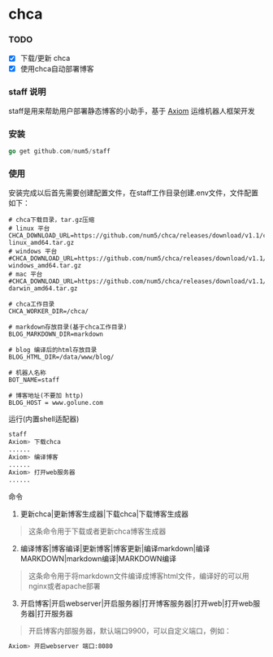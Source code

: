 # chca

### TODO

- [x] 下载/更新 chca
- [x] 使用chca自动部署博客

### staff 说明
staff是用来帮助用户部署静态博客的小助手，基于 [Axiom](https://github.com/num5/axiom) 运维机器人框架开发

### 安装

```go
go get github.com/num5/staff
```

### 使用

安装完成以后首先需要创建配置文件，在staff工作目录创建.env文件，文件配置如下：
```env
# chca下载目录，tar.gz压缩
# linux 平台
CHCA_DOWNLOAD_URL=https://github.com/num5/chca/releases/download/v1.1/chca-linux_amd64.tar.gz
# windows 平台
#CHCA_DOWNLOAD_URL=https://github.com/num5/chca/releases/download/v1.1/chca-windows_amd64.tar.gz
# mac 平台
#CHCA_DOWNLOAD_URL=https://github.com/num5/chca/releases/download/v1.1/chca-darwin_amd64.tar.gz

# chca工作目录
CHCA_WORKER_DIR=/chca/

# markdown存放目录(基于chca工作目录)
BLOG_MARKDOWN_DIR=markdown

# blog 编译后的html存放目录
BLOG_HTML_DIR=/data/www/blog/

# 机器人名称
BOT_NAME=staff

# 博客地址(不要加 http)
BLOG_HOST = www.golune.com
```

运行(内置shell适配器)
```bash
staff
Axiom> 下载chca
......
Axiom> 编译博客
......
Axiom> 打开web服务器
......
```

命令
1. 更新chca|更新博客生成器|下载chca|下载博客生成器
> 这条命令用于下载或者更新chca博客生成器

2. 编译博客|博客编译|更新博客|博客更新|编译markdown|编译MARKDOWN|markdown编译|MARKDOWN编译
> 这条命令用于将markdown文件编译成博客html文件，编译好的可以用nginx或者apache部署

3. 开启博客|开启webserver|开启服务器|打开博客服务器|打开web|打开web服务器|打开服务器
> 开启博客内部服务器，默认端口9900，可以自定义端口，例如：
```bash
Axiom> 开启webserver 端口:8080
```




